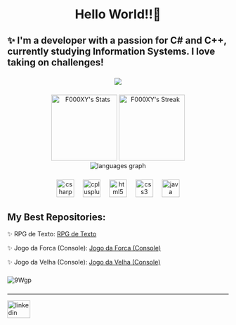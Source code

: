 <h1 align="center">Hello World!!🔮 </h1>
<h2>✨ I'm a developer with a passion for C# and C++, currently studying Information Systems. I love taking on challenges!</h2>

###

<div align="center">
  <img src="https://profile-counter.glitch.me/F000XY/count.svg?"  />
</div>

###

<div align="center">
<img src="https://github-readme-stats.vercel.app/api?username=F000XY&theme=dracula&show_icons=true&hide_border=false&count_private=true" alt="F000XY's Stats" height="150" >
  <img src="https://github-readme-streak-stats.herokuapp.com/?user=F000XY&theme=dracula&hide_border=false" alt="F000XY's Streak" height="150">
<br>
<img src="https://github-readme-stats.vercel.app/api/top-langs?username=F000XY&locale=en&hide_title=false&layout=compact&card_width=320&langs_count=5&theme=dracula&hide_border=false&order=2"  alt="languages graph"  />
</div>

###

<div align="center">
  <img src="https://cdn.jsdelivr.net/gh/devicons/devicon/icons/csharp/csharp-original.svg" height="40" alt="csharp logo"  />
  <img width="12" />
  <img src="https://cdn.jsdelivr.net/gh/devicons/devicon/icons/cplusplus/cplusplus-original.svg" height="40" alt="cplusplus logo"  />
  <img width="12" />
  <img src="https://cdn.jsdelivr.net/gh/devicons/devicon/icons/html5/html5-original.svg" height="40" alt="html5 logo"  />
  <img width="12" />
  <img src="https://cdn.jsdelivr.net/gh/devicons/devicon/icons/css3/css3-original.svg" height="40" alt="css3 logo"  />
  <img width="12" />
  <img src="https://cdn.jsdelivr.net/gh/devicons/devicon/icons/java/java-original.svg" height="40" alt="java logo"  />
</div>

###
My Best Repositories:
---
✨ RPG de Texto: [RPG de Texto](https://github.com/F000XY/RPG-de-texto)

✨ Jogo da Forca (Console): [Jogo da Forca (Console)](https://github.com/F000XY/Jogo-Forca-Console)

✨ Jogo da Velha (Console): [Jogo da Velha (Console)](https://github.com/F000XY/Jogo-Da-Velha-Console)




###
![9Wgp](https://github.com/F000XY/F000XY/assets/148366887/7b03b585-b33b-4b05-81f5-c15e33484779)

###
---
<div align="left">
  <a href="https://www.linkedin.com/in/nathaliahelenna/" target="_blank">
    <img src="https://raw.githubusercontent.com/maurodesouza/profile-readme-generator/master/src/assets/icons/social/linkedin/default.svg" width="52" height="40" alt="linkedin logo"  />
  </a>
</div>

###

